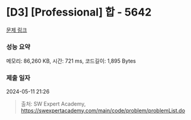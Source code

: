 # [D3] [Professional] 합 - 5642 

[문제 링크](https://swexpertacademy.com/main/code/problem/problemDetail.do?contestProbId=AWXQm2SqdxkDFAUo) 

### 성능 요약

메모리: 86,260 KB, 시간: 721 ms, 코드길이: 1,895 Bytes

### 제출 일자

2024-05-11 21:26



> 출처: SW Expert Academy, https://swexpertacademy.com/main/code/problem/problemList.do